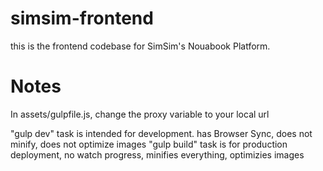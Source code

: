 # simsim-frontend
this is the frontend codebase for SimSim's Nouabook Platform.

# Notes
In assets/gulpfile.js, change the proxy variable to your local url

"gulp dev" task is intended for development. has Browser Sync, does not minify, does not optimize images 
"gulp build" task is for production deployment, no watch progress, minifies everything, optimizies images
